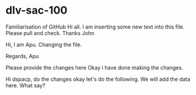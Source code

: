 # dlv-sac-100
Familiarisation of GitHub
Hi all.
I am inserting some new text into this file.
Please pull and check.
Thanks
John

Hi,
I am Apu.
Changing the file.

Regards,
Apu

Please provide the changes here
Okay i have done making the changes.

Hi dspacp,
do the changes
okay let's do the following.
We will add the data here. What say?

